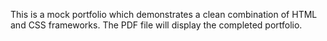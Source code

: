 This is a mock portfolio which demonstrates a clean combination of HTML and CSS frameworks. The PDF file will display the completed portfolio.
